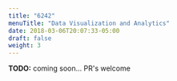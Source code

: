 ```yaml
---
title: "6242"
menuTitle: "Data Visualization and Analytics"
date: 2018-03-06T20:07:33-05:00
draft: false
weight: 3
---
```



**TODO:** coming soon... PR's welcome